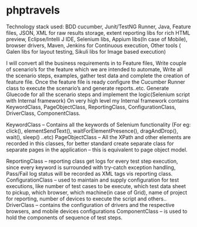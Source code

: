# phptravels

Technology stack used: BDD cucumber, Junit/TestNG Runner, Java, Feature files, JSON, XML for raw results storage, extent reporting libs for rich HTML preview, Eclipse/Intelli J IDE, Selenium libs, Appium libs(In case of Mobile), browser drivers, Maven, Jenkins for Continuous execution, Other tools ( Galen libs for layout testing, Sikuli libs for Image based execution)

I will convert all the business requirements in to Feature files, Write couple of scenario’s for the feature which we are intended to automate, Write all the scenario steps, examples, gather test data and complete the creation of feature file.
Once the feature file is ready configure the Cucumber Runner class to execute the scenario’s and generate reports..etc.
Generate Gluecode for all the scenario steps and implement the logic(Selenium script with Internal framework) 
On very high level my Internal framework contains KeywordClass, PageObjectClass, ReportingClass, ConfigurationClass, DriverClass, ComponentClass.

KeywordClass – Contains all the keywords of Selenium functionality (For eg: click(), elementSendText(), waitForElementPresence(), dragAndDrop(), wait(), sleep() ..etc)
PageObjectClass – All the XPath and other elements are recorded in this classes, for better standard create separate class for separate pages in the application – this is equivalent to page object model.

ReportingClass – reporting class get logs for every test step execution, since every keyword is surrounded with try-catch exception handling, Pass/Fail log status will be recorded as XML tags vis reporting class.
ConfigurationClass – used to maintain and supply configuration for test executions, like number of test cases to be execute, which test data sheet to pickup, which browser, which machine(in case of Grid), name of project for reporting, number of devices to execute the script and others..
DriverClass – contains the configuration of drivers and the respective browsers, and mobile devices configurations
ComponentClass – is used to hold the components of sequence of test steps.
